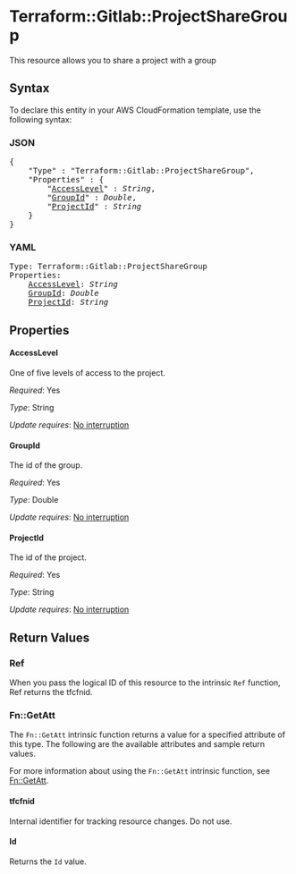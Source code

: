 # Terraform::Gitlab::ProjectShareGroup

This resource allows you to share a project with a group

## Syntax

To declare this entity in your AWS CloudFormation template, use the following syntax:

### JSON

<pre>
{
    "Type" : "Terraform::Gitlab::ProjectShareGroup",
    "Properties" : {
        "<a href="#accesslevel" title="AccessLevel">AccessLevel</a>" : <i>String</i>,
        "<a href="#groupid" title="GroupId">GroupId</a>" : <i>Double</i>,
        "<a href="#projectid" title="ProjectId">ProjectId</a>" : <i>String</i>
    }
}
</pre>

### YAML

<pre>
Type: Terraform::Gitlab::ProjectShareGroup
Properties:
    <a href="#accesslevel" title="AccessLevel">AccessLevel</a>: <i>String</i>
    <a href="#groupid" title="GroupId">GroupId</a>: <i>Double</i>
    <a href="#projectid" title="ProjectId">ProjectId</a>: <i>String</i>
</pre>

## Properties

#### AccessLevel

One of five levels of access to the project.

_Required_: Yes

_Type_: String

_Update requires_: [No interruption](https://docs.aws.amazon.com/AWSCloudFormation/latest/UserGuide/using-cfn-updating-stacks-update-behaviors.html#update-no-interrupt)

#### GroupId

The id of the group.

_Required_: Yes

_Type_: Double

_Update requires_: [No interruption](https://docs.aws.amazon.com/AWSCloudFormation/latest/UserGuide/using-cfn-updating-stacks-update-behaviors.html#update-no-interrupt)

#### ProjectId

The id of the project.

_Required_: Yes

_Type_: String

_Update requires_: [No interruption](https://docs.aws.amazon.com/AWSCloudFormation/latest/UserGuide/using-cfn-updating-stacks-update-behaviors.html#update-no-interrupt)

## Return Values

### Ref

When you pass the logical ID of this resource to the intrinsic `Ref` function, Ref returns the tfcfnid.

### Fn::GetAtt

The `Fn::GetAtt` intrinsic function returns a value for a specified attribute of this type. The following are the available attributes and sample return values.

For more information about using the `Fn::GetAtt` intrinsic function, see [Fn::GetAtt](https://docs.aws.amazon.com/AWSCloudFormation/latest/UserGuide/intrinsic-function-reference-getatt.html).

#### tfcfnid

Internal identifier for tracking resource changes. Do not use.

#### Id

Returns the <code>Id</code> value.


